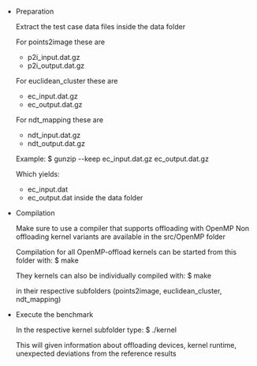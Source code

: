 * Preparation

  Extract the test case data files inside the data folder
  
  For points2image these are
  * p2i_input.dat.gz
  * p2i_output.dat.gz
  
  For euclidean_cluster these are
  * ec_input.dat.gz
  * ec_output.dat.gz
  
  For ndt_mapping these are
  * ndt_input.dat.gz
  * ndt_output.dat.gz
  
  Example:
  $ gunzip --keep ec_input.dat.gz ec_output.dat.gz
  
  Which yields:
  * ec_input.dat
  * ec_output.dat 
  inside the data folder

* Compilation

  Make sure to use a compiler that supports offloading with OpenMP
  Non offloading kernel variants are available in the src/OpenMP folder

  Compilation for all OpenMP-offload kernels can be started from this folder with:
  $ make

  They kernels can also be individually compiled with:
  $ make 
 
  in their respective subfolders (points2image, euclidean_cluster, ndt_mapping)

* Execute the benchmark

  In the respective kernel subfolder type:
  $ ./kernel

  This will given information about offloading devices, kernel runtime, unexpected deviations from the reference results
